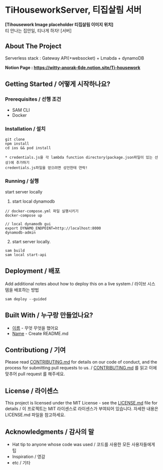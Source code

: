 # TiHouseworkServer, 티집살림 서버

**[Tihousework Image placeholder 티집살림 이미지 위치]**  
티 안나는 집안일, 티나게 하자! [서버]<br>

## About The Project
Serverless stack : Gateway API(+websocket) + Lmabda + dynamoDB <br>

**Notion Page : https://witty-anorak-6de.notion.site/Ti-housework**

## Getting Started / 어떻게 시작하나요?
### Prerequisites / 선행 조건
- SAM CLI
- Docker

### Installation / 설치
```
git clone
npm install
cd ios && pod install

* credentials.js을 각 lambda function directory(package.json파일이 있는 선상)에 추가하기
credentials.js파일을 얻으려면 성언한테 연락!
```

### Running / 실행
start server locally
1. start local dynamodb
```
// docker-compose.yml 파일 실행시키기
docker-compose up

// local dynamodb gui
export DYNAMO_ENDPOINT=http://localhost:8000
dynamodb-admin
```
2. start server locally.
```
sam build
sam local start-api
```
## Deployment / 배포

Add additional notes about how to deploy this on a live system / 라이브 시스템을 배포하는 방법
```
sam deploy --guided
```

## Built With / 누구랑 만들었나요?

* [이름](링크) - 무엇 무엇을 했어요
* [Name](Link) - Create README.md

## Contributiong / 기여

Please read [CONTRIBUTING.md](https://gist.github.com/PurpleBooth/b24679402957c63ec426) for details on our code of conduct, and the process for submitting pull requests to us. / [CONTRIBUTING.md](https://gist.github.com/PurpleBooth/b24679402957c63ec426) 를 읽고 이에 맞추어 pull request 를 해주세요.

## License / 라이센스

This project is licensed under the MIT License - see the [LICENSE.md](https://gist.github.com/PurpleBooth/LICENSE.md) file for details / 이 프로젝트는 MIT 라이센스로 라이센스가 부여되어 있습니다. 자세한 내용은 LICENSE.md 파일을 참고하세요.

## Acknowledgments / 감사의 말

* Hat tip to anyone whose code was used / 코드를 사용한 모든 사용자들에게 팁
* Inspiration / 영감
* etc / 기타
